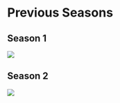 # Previous Seasons

## Season 1

![](../.gitbook/assets/defiville\_s1.jpg)

## Season 2

![](../.gitbook/assets/defiville\_s2.jpg)
